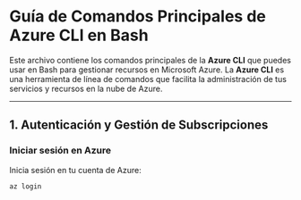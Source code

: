 # Guía de Comandos Principales de Azure CLI en Bash

Este archivo contiene los comandos principales de la **Azure CLI** que puedes usar en Bash para gestionar recursos en Microsoft Azure. La **Azure CLI** es una herramienta de línea de comandos que facilita la administración de tus servicios y recursos en la nube de Azure.

---

## 1. Autenticación y Gestión de Subscripciones

### Iniciar sesión en Azure
Inicia sesión en tu cuenta de Azure:
```bash
az login
